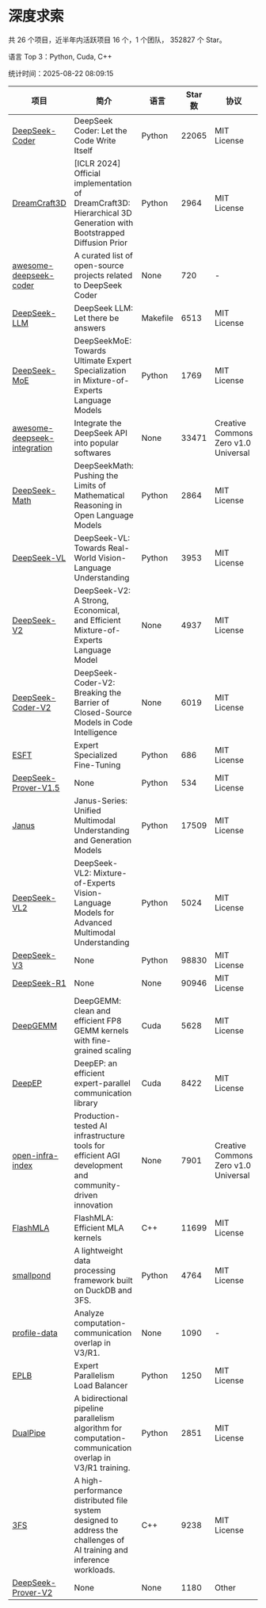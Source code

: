 # 深度求索

共 26 个项目，近半年内活跃项目 16 个，1 个团队， 352827 个 Star。

语言 Top 3：Python, Cuda, C++

统计时间：2025-08-22 08:09:15

| 项目 | 简介 | 语言 | Star 数 | 协议 | 创建时间 | 最后更新时间 | 最后提交时间 |
| --- | --- | --- | --- | --- | --- | --- | --- |
| [DeepSeek-Coder](https://github.com/deepseek-ai/DeepSeek-Coder) | DeepSeek Coder: Let the Code Write Itself | Python | 22065 | MIT License | 2023-10-20 | 2025-08-22 | 2024-05-21 |
| [DreamCraft3D](https://github.com/deepseek-ai/DreamCraft3D) | [ICLR 2024] Official implementation of DreamCraft3D: Hierarchical 3D Generation with Bootstrapped Diffusion Prior | Python | 2964 | MIT License | 2023-10-23 | 2025-08-17 | 2025-04-22 |
| [awesome-deepseek-coder](https://github.com/deepseek-ai/awesome-deepseek-coder) | A curated list of open-source projects related to DeepSeek Coder | None | 720 | - | 2023-11-06 | 2025-08-22 | 2024-04-03 |
| [DeepSeek-LLM](https://github.com/deepseek-ai/DeepSeek-LLM) | DeepSeek LLM: Let there be answers | Makefile | 6513 | MIT License | 2023-11-29 | 2025-08-21 | 2024-02-04 |
| [DeepSeek-MoE](https://github.com/deepseek-ai/DeepSeek-MoE) | DeepSeekMoE: Towards Ultimate Expert Specialization in Mixture-of-Experts Language Models | Python | 1769 | MIT License | 2024-01-02 | 2025-08-18 | 2024-01-16 |
| [awesome-deepseek-integration](https://github.com/deepseek-ai/awesome-deepseek-integration) | Integrate the DeepSeek API into popular softwares | None | 33471 | Creative Commons Zero v1.0 Universal | 2024-01-11 | 2025-08-22 | 2025-05-13 |
| [DeepSeek-Math](https://github.com/deepseek-ai/DeepSeek-Math) | DeepSeekMath: Pushing the Limits of Mathematical Reasoning in Open Language Models | Python | 2864 | MIT License | 2024-02-05 | 2025-08-22 | 2024-04-15 |
| [DeepSeek-VL](https://github.com/deepseek-ai/DeepSeek-VL) | DeepSeek-VL: Towards Real-World Vision-Language Understanding | Python | 3953 | MIT License | 2024-03-07 | 2025-08-20 | 2024-04-24 |
| [DeepSeek-V2](https://github.com/deepseek-ai/DeepSeek-V2) | DeepSeek-V2: A Strong, Economical, and Efficient Mixture-of-Experts Language Model | None | 4937 | MIT License | 2024-04-22 | 2025-08-20 | 2024-09-25 |
| [DeepSeek-Coder-V2](https://github.com/deepseek-ai/DeepSeek-Coder-V2) | DeepSeek-Coder-V2: Breaking the Barrier of Closed-Source Models in Code Intelligence | None | 6019 | MIT License | 2024-06-14 | 2025-08-22 | 2024-09-24 |
| [ESFT](https://github.com/deepseek-ai/ESFT) | Expert Specialized Fine-Tuning | Python | 686 | MIT License | 2024-07-04 | 2025-08-17 | 2025-05-22 |
| [DeepSeek-Prover-V1.5](https://github.com/deepseek-ai/DeepSeek-Prover-V1.5) | None | Python | 534 | MIT License | 2024-08-15 | 2025-08-19 | 2024-08-16 |
| [Janus](https://github.com/deepseek-ai/Janus) | Janus-Series: Unified Multimodal Understanding and Generation Models | Python | 17509 | MIT License | 2024-10-18 | 2025-08-22 | 2025-02-01 |
| [DeepSeek-VL2](https://github.com/deepseek-ai/DeepSeek-VL2) | DeepSeek-VL2: Mixture-of-Experts Vision-Language Models for Advanced Multimodal Understanding | Python | 5024 | MIT License | 2024-12-13 | 2025-08-22 | 2025-02-26 |
| [DeepSeek-V3](https://github.com/deepseek-ai/DeepSeek-V3) | None | Python | 98830 | MIT License | 2024-12-26 | 2025-08-22 | 2025-06-27 |
| [DeepSeek-R1](https://github.com/deepseek-ai/DeepSeek-R1) | None | None | 90946 | MIT License | 2025-01-20 | 2025-08-22 | 2025-06-27 |
| [DeepGEMM](https://github.com/deepseek-ai/DeepGEMM) | DeepGEMM: clean and efficient FP8 GEMM kernels with fine-grained scaling | Cuda | 5628 | MIT License | 2025-02-13 | 2025-08-22 | 2025-08-15 |
| [DeepEP](https://github.com/deepseek-ai/DeepEP) | DeepEP: an efficient expert-parallel communication library | Cuda | 8422 | MIT License | 2025-02-17 | 2025-08-22 | 2025-08-19 |
| [open-infra-index](https://github.com/deepseek-ai/open-infra-index) | Production-tested AI infrastructure tools for efficient AGI development and community-driven innovation | None | 7901 | Creative Commons Zero v1.0 Universal | 2025-02-21 | 2025-08-22 | 2025-05-15 |
| [FlashMLA](https://github.com/deepseek-ai/FlashMLA) | FlashMLA: Efficient MLA kernels | C++ | 11699 | MIT License | 2025-02-21 | 2025-08-21 | 2025-08-14 |
| [smallpond](https://github.com/deepseek-ai/smallpond) | A lightweight data processing framework built on DuckDB and 3FS. | Python | 4764 | MIT License | 2025-02-24 | 2025-08-22 | 2025-03-05 |
| [profile-data](https://github.com/deepseek-ai/profile-data) | Analyze computation-communication overlap in V3/R1. | None | 1090 | - | 2025-02-26 | 2025-08-17 | 2025-03-21 |
| [EPLB](https://github.com/deepseek-ai/EPLB) | Expert Parallelism Load Balancer | Python | 1250 | MIT License | 2025-02-26 | 2025-08-22 | 2025-03-24 |
| [DualPipe](https://github.com/deepseek-ai/DualPipe) | A bidirectional pipeline parallelism algorithm for computation-communication overlap in V3/R1 training. | Python | 2851 | MIT License | 2025-02-26 | 2025-08-21 | 2025-03-10 |
| [3FS](https://github.com/deepseek-ai/3FS) |  A high-performance distributed file system designed to address the challenges of AI training and inference workloads.  | C++ | 9238 | MIT License | 2025-02-27 | 2025-08-22 | 2025-08-22 |
| [DeepSeek-Prover-V2](https://github.com/deepseek-ai/DeepSeek-Prover-V2) | None | None | 1180 | Other | 2025-04-30 | 2025-08-19 | 2025-07-18 |

